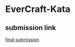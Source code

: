 # EverCraft-Kata

## submission link
[final submission](https://lucid.app/lucidchart/cc97235c-bae6-414c-b542-0cb500793f71/edit?viewport_loc=-792%2C-145%2C3975%2C1485%2C0_0&invitationId=inv_4607b5f1-844a-48ab-9844-8d7fd0602344)